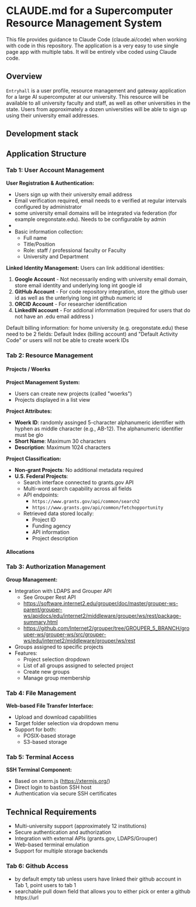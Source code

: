 # CLAUDE.md for a Supercomputer Resource Management System

This file provides guidance to Claude Code (claude.ai/code) when working with code in this repository. The application is a very easy to use single page app with multiple tabs. It will be entirely vibe coded using Claude code.

## Overview

`Entryhall` is a user profile, resource management and gateway application for a large AI supercomputer at our university. This resource will be available to all university faculty and staff, as well as other universities in the state. Users from approximately a dozen universities will be able to sign up using their university email addresses.

## Development stack

## Application Structure

### Tab 1: User Account Management

**User Registration & Authentication:**

- Users sign up with their university email address
- Email verification required, email needs to e verified at regular intervals configured by administrator
- some university email domains will be integrated via federation (for example oregonstate.edu). Needs to be configurable by admin 
- 
- Basic information collection:
  - Full name
  - Title/Position
  - Role: staff / professional faculty or Faculty
  - University and Department

**Linked Identity Management:**
Users can link additional identities:

1. **Google Account** - Not necessarily ending with university email domain, store email identity and underlying long int google id
2. **GitHub Account** - For code repository integration, store the github user id as well as the unterlying long int github numeric id
3. **ORCID Account** - For researcher identification
4. **LinkedIN account** - For addional infornmation (required for users that do not have an .edu email address )

Default billing information: for home university (e.g. oregonstate.edu) these need to be 2 fields: Default Index (billing account) and "Default Activity Code" or users will not be able to create woerk IDs 

### Tab 2: Resource Management

#### Projects / Woerks 

**Project Management System:**

- Users can create new projects (called "woerks")
- Projects displayed in a list view

**Project Attributes:**

- **Woerk ID**: randomly assinged 5-character alphanumeric identifier with hyphen as middle character (e.g., AB-12). The alphanumeric identifier must be glo
- **Short Name**: Maximum 30 characters
- **Description**: Maximum 1024 characters

**Project Classification:**

- **Non-grant Projects**: No additional metadata required
- **U.S. Federal Projects**:
  - Search interface connected to grants.gov API
  - Multi-word search capability across all fields
  - API endpoints:
    - `https://www.grants.gov/api/common/search2`
    - `https://www.grants.gov/api/common/fetchopportunity`
  - Retrieved data stored locally:
    - Project ID
    - Funding agency
    - API information
    - Project description
  
#### Allocations 

### Tab 3: Authorization Management

**Group Management:**

- Integration with LDAPS and Grouper API
  - See Grouper Rest API  
  - https://software.internet2.edu/grouper/doc/master/grouper-ws-parent/grouper-ws/apidocs/edu/internet2/middleware/grouper/ws/rest/package-summary.html
  - https://github.com/Internet2/grouper/tree/GROUPER_5_BRANCH/grouper-ws/grouper-ws/src/grouper-ws/edu/internet2/middleware/grouper/ws/rest
- Groups assigned to specific projects
- Features:
  - Project selection dropdown
  - List of all groups assigned to selected project
  - Create new groups
  - Manage group membership

### Tab 4: File Management

**Web-based File Transfer Interface:**

- Upload and download capabilities
- Target folder selection via dropdown menu
- Support for both:
  - POSIX-based storage
  - S3-based storage

### Tab 5: Terminal Access

**SSH Terminal Component:**

- Based on xterm.js (https://xtermjs.org/)
- Direct login to bastion SSH host
- Authentication via secure SSH certificates

## Technical Requirements

- Multi-university support (approximately 12 institutions)
- Secure authentication and authorization
- Integration with external APIs (grants.gov, LDAPS/Grouper)
- Web-based terminal emulation
- Support for multiple storage backends

### Tab 6: Github Access

- by default empty tab unless users have linked their github account in Tab 1, point users to tab 1
- searchable pull down field that allows you to either pick or enter a github https://url


